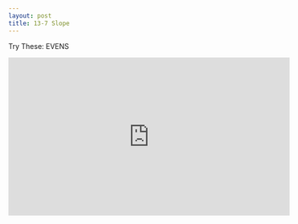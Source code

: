```yaml
---
layout: post
title: 13-7 Slope
---
```

Try These: EVENS 
<iframe width="560" height="315" src="https://www.youtube.com/embed/z2CMB1XaFAw" frameborder="0" allow="autoplay; encrypted-media" allowfullscreen></iframe>
